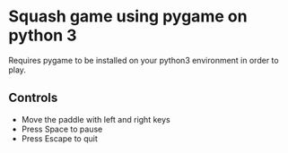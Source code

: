 # Squash game using pygame on python 3

Requires pygame to be installed on your python3 environment in order to play. 

## Controls
* Move the paddle with left and right keys
* Press Space to pause
* Press Escape to quit